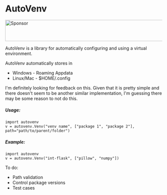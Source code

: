 # AutoVenv

<a target='_blank' rel='nofollow' href='https://app.codesponsor.io/link/mAAoQtNM9wiSavibTmZvvG8g/pmdevita/AutoVenv'>
  <img alt='Sponsor' width='888' height='68' src='https://app.codesponsor.io/embed/mAAoQtNM9wiSavibTmZvvG8g/pmdevita/AutoVenv.svg' />
</a>

AutoVenv is a library for automatically configuring and using a virtual environment. 

AutoVenv automatically stores in

* Windows - Roaming Appdata
* Linux/Mac  - $HOME/.config

I'm definitely looking for feedback on this. Given that it is pretty simple and there doesn't seem to be another
similar implementation, I'm guessing there may be some reason to not do this.

##### Usage:
    import autovenv
    v = autovenv.Venv("venv name", ["package 1", "package 2"], path="path/to/parent/folder")


##### Example:

    import autovenv
    v = autovenv.Venv("int-flask", ["pillow", "numpy"])
    
To do:
* Path validation
* Control package versions
* Test cases